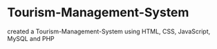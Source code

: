 # Tourism-Management-System
created a Tourism-Management-System using HTML, CSS, JavaScript, MySQL and PHP
